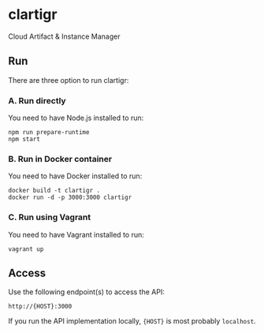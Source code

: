 # clartigr

Cloud Artifact & Instance Manager



## Run

There are three option to run clartigr:



### A. Run directly

You need to have Node.js installed to run:

    npm run prepare-runtime
    npm start



### B. Run in Docker container

You need to have Docker installed to run:

    docker build -t clartigr .
    docker run -d -p 3000:3000 clartigr



### C. Run using Vagrant

You need to have Vagrant installed to run:

    vagrant up



## Access

Use the following endpoint(s) to access the API:

    http://{HOST}:3000

If you run the API implementation locally, `{HOST}` is most probably `localhost`.
